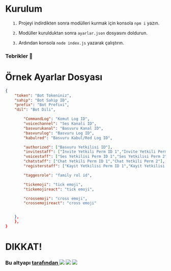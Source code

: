 # Kurulum

<ul>
  <p><code>1.</code> Projeyi indirdikten sonra modülleri kurmak için konsola <code>npm i</code> yazın.</p>
  <p><code>2.</code> Modüller kurulduktan sonra <code>ayarlar.json</code> dosyasını doldurun.</p>
  <p><code>3.</code> Ardından konsola <code>node index.js</code> yazarak çalıştırın.</p>
</ul>
<h3>Tebrikler 🎉</h3>

# Örnek Ayarlar Dosyası

```json
{
    "token": "Bot Tokeniniz",
    "sahip": "Bot Sahip ID",
    "prefix": "Bot Prefixi",
    "dil": "Bot Dili",

        "CommandLog": "Komut Log ID",
        "voicechannel": "Ses Kanali ID",
        "basvurukanal": "Basvuru Kanal ID",
        "basvurulog": "Basvuru Log ID",
        "kabulred": "Basvuru Kabul/Red Log ID",

        "authorized": ["Basvuru Yetkilisi ID"],
        "invitestaff": ["İnvite Yetkili Perm ID 1","İnvite Yetkili Perm ID 2"],
        "voicestaff": ["Ses Yetkilisi Perm ID 1","Ses Yetkilisi Perm 2"],
        "chatstaff": ["Chat Yetkili Perm ID 1","Chat Yetkili Perm 2"],
        "registerstaff": ["Kayit Yetkilisi Perm ID 1","Kayit Yetkilisi Perm ID 2"],

        "taggesrole": "family rol id",

        "tickemoji": "tick emoji",
        "tickemojireact": "tick emoji",

        "crossemoji": "cross emoji",
        "crossemojireact": "cross emoji"


    },
    },
}
```

# DIKKAT!
<h3>Bu altyapı <a href="https://discord.com/users/730448609790787585%22%3ENiyuki</a> & <a href="https://discord.com/users/841049987855941714%22%3ETed Bundy</a> tarafından <a href="https://discord.gg/serendiasquad/%22%3E </a> için paylaşılmıştır değiştirilip başka sunucu/kişi adına paylaşılıması yasaktır!</h3>

<p align="center">
  <a href="https://discord.gg/QXghTbvpGU"><img src="https://img.shields.io/badge/Serendia%20Squad%20-006400.svg?&style=for-the-badge&logo=discord&logoColor=white"></a>
  <a href="https://discord.com/users/841049987855941714"><img src="https://img.shields.io/badge/Niyuki%20-808080.svg?&style=for-the-badge&logo=discord&logoColor=white"></a>
  <a href="https://github.com/tedbundyy"><img src="https://img.shields.io/badge/Github%20-1d202b.svg?&style=for-the-badge&logo=github&logoColor=white"></a>
</a>
</p>
